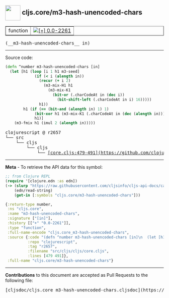 ## <img width="48px" valign="middle" src="http://i.imgur.com/Hi20huC.png"> cljs.core/m3-hash-unencoded-chars

 <table border="1">
<tr>

<td>function</td>
<td><a href="https://github.com/cljsinfo/cljs-api-docs/tree/0.0-2261"><img valign="middle" alt="[+] 0.0-2261" src="https://img.shields.io/badge/+-0.0--2261-lightgrey.svg"></a> </td>
</tr>
</table>

 <samp>
(__m3-hash-unencoded-chars__ in)<br>
</samp>

---





Source code:

```clj
(defn ^number m3-hash-unencoded-chars [in]
  (let [h1 (loop [i 1 h1 m3-seed]
             (if (< i (alength in))
               (recur (+ i 2)
                 (m3-mix-H1 h1
                   (m3-mix-K1
                     (bit-or (.charCodeAt in (dec i))
                       (bit-shift-left (.charCodeAt in i) 16)))))
               h1))
        h1 (if (== (bit-and (alength in) 1) 1)
             (bit-xor h1 (m3-mix-K1 (.charCodeAt in (dec (alength in)))))
             h1)]
    (m3-fmix h1 (imul 2 (alength in)))))
```

 <pre>
clojurescript @ r2657
└── src
    └── cljs
        └── cljs
            └── <ins>[core.cljs:479-491](https://github.com/clojure/clojurescript/blob/r2657/src/cljs/cljs/core.cljs#L479-L491)</ins>
</pre>


---

__Meta__ - To retrieve the API data for this symbol:

```clj
;; from Clojure REPL
(require '[clojure.edn :as edn])
(-> (slurp "https://raw.githubusercontent.com/cljsinfo/cljs-api-docs/catalog/cljs-api.edn")
    (edn/read-string)
    (get-in [:symbols "cljs.core/m3-hash-unencoded-chars"]))
```

```clj
{:return-type number,
 :ns "cljs.core",
 :name "m3-hash-unencoded-chars",
 :signature ["[in]"],
 :history [["+" "0.0-2261"]],
 :type "function",
 :full-name-encode "cljs.core_m3-hash-unencoded-chars",
 :source {:code "(defn ^number m3-hash-unencoded-chars [in]\n  (let [h1 (loop [i 1 h1 m3-seed]\n             (if (< i (alength in))\n               (recur (+ i 2)\n                 (m3-mix-H1 h1\n                   (m3-mix-K1\n                     (bit-or (.charCodeAt in (dec i))\n                       (bit-shift-left (.charCodeAt in i) 16)))))\n               h1))\n        h1 (if (== (bit-and (alength in) 1) 1)\n             (bit-xor h1 (m3-mix-K1 (.charCodeAt in (dec (alength in)))))\n             h1)]\n    (m3-fmix h1 (imul 2 (alength in)))))",
          :repo "clojurescript",
          :tag "r2657",
          :filename "src/cljs/cljs/core.cljs",
          :lines [479 491]},
 :full-name "cljs.core/m3-hash-unencoded-chars"}

```

---

__Contributions__ to this document are accepted as Pull Requests to the following file:

 <pre>
[cljsdoc/cljs.core_m3-hash-unencoded-chars.cljsdoc](https://github.com/cljsinfo/cljs-api-docs/blob/master/cljsdoc/cljs.core_m3-hash-unencoded-chars.cljsdoc)
</pre>

